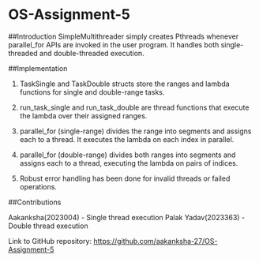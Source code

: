 # OS-Assignment-5

##Introduction
SimpleMultithreader simply creates Pthreads whenever parallel_for APIs are invoked in the user program. It handles both single-threaded and double-threaded execution.

##Implementation
1) TaskSingle and TaskDouble structs store the ranges and lambda functions for single and double-range tasks.

2) run_task_single and run_task_double are thread functions that execute the lambda over their assigned ranges.

3) parallel_for (single-range) divides the range into segments and assigns each to a thread. It executes the lambda on each index in parallel.

4) parallel_for (double-range) divides both ranges into segments and assigns each to a thread, executing the lambda on pairs of indices.

5) Robust error handling has been done for invalid threads or failed operations.

##Contributions

Aakanksha(2023004) - Single thread execution
Palak Yadav(2023363) - Double thread execution

Link to GitHub repository: https://github.com/aakanksha-27/OS-Assignment-5 
